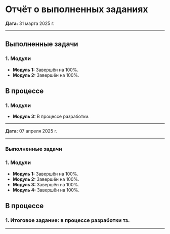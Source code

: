 # Отчёт о выполненных заданиях  
**Дата:** 31 марта 2025 г.  

---

## Выполненные задачи  
### 1. **Модули**  
- **Модуль 1:** Завершён на 100%.  
- **Модуль 2:** Завершён на 100%.  

## В процессе
### 1. **Модули**  
- **Модуль 3:** В процессе разработки.  

---

**Дата:** 07 апреля 2025 г.  

---
### Выполненные задачи
### 1. **Модули**  
- **Модуль 1:** Завершён на 100%.  
- **Модуль 2:** Завершён на 100%.
- **Модуль 3:** Завершён на 100%.
- **Модуль 4:** Завершён на 100%.

## В процессе
 ### 1. **Итоговое задание:** в процессе разработки тз. 

---
